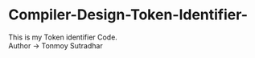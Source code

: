 # Compiler-Design-Token-Identifier-
This is my Token identifier Code.
<br>
Author -> Tonmoy Sutradhar
